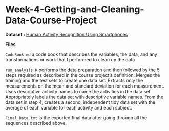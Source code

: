 # Week-4-Getting-and-Cleaning-Data-Course-Project

**Dataset :** [Human Activity Recognition Using Smartphones](http://archive.ics.uci.edu/ml/machine-learning-databases/00240/UCI%20HAR%20Dataset.zip)

**Files**

`CodeBook.md` a code book that describes the variables, the data, and any transformations or work that I performed to clean up the data

`run_analysis.R` performs the data preparation and then followed by the 5 steps required as described in the course project’s definition:
Merges the training and the test sets to create one data set.
Extracts only the measurements on the mean and standard deviation for each measurement.
Uses descriptive activity names to name the activities in the data set
Appropriately labels the data set with descriptive variable names.
From the data set in step 4, creates a second, independent tidy data set with the average of each variable for each activity and each subject.

`Final_Data.txt` is the exported final data after going through all the sequences described above.
